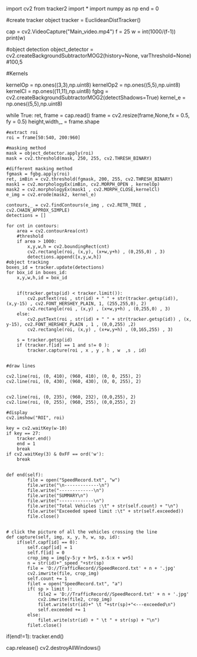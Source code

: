 import cv2
from tracker2 import *
import numpy as np
end = 0

#create tracker object
tracker = EuclideanDistTracker()

cap = cv2.VideoCapture("Main_video.mp4")
f = 25
w = int(1000/(f-1))
print(w)

#object detection
object_detector = cv2.createBackgroundSubtractorMOG2(history=None, varThreshold=None)
#100,5

#Kernels

kernelOp = np.ones((3,3),np.uint8)
kernelOp2 = np.ones((5,5),np.uint8)
kernelCl = np.ones((11,11),np.uint8)
fgbg = cv2.createBackgroundSubtractorMOG2(detectShadows=True)
kernel_e = np.ones((5,5),np.uint8)

while True:
    ret, frame = cap.read()
    frame = cv2.resize(frame,None,fx = 0.5, fy = 0.5)
    height,width,_ = frame.shape

    #extract roi
    roi = frame[50:540, 200:960]

    #masking method
    mask = object_detector.apply(roi)
    mask = cv2.threshold(mask, 250, 255, cv2.THRESH_BINARY)

    #different masking method
    fgmask = fgbg.apply(roi)
    ret, imBin = cv2.threshold(fgmask, 200, 255, cv2.THRESH_BINARY)
    mask1 = cv2.morphologyEx(imBin, cv2.MORPH_OPEN , kernelOp)
    mask2 = cv2.morphologyEx(mask1 , cv2.MORPH_CLOSE,kernelCl)
    e_img = cv2.erode(mask2, kernel_e)

    contours,_ = cv2.findContours(e_img , cv2.RETR_TREE , cv2.CHAIN_APPROX_SIMPLE)
    detections = []

    for cnt in contours:
        area = cv2.contourArea(cnt)
        #threshold
        if area > 1000:
            x,y,w,h = cv2.boundingRect(cnt)
            cv2.rectangle(roi, (x,y), (x+w,y+h) , (0,255,0) , 3)
            detections.append([x,y,w,h])
    #object tracking
    boxes_id = tracker.update(detections)
    for box_id in boxes_id:
        x,y,w,h,id = box_id


        if(tracker.getsp(id) < tracker.limit()):
            cv2.putText(roi , str(id) + " " + str(tracker.getsp(id)), (x,y-15) , cv2.FONT_HERSHEY_PLAIN, 1, (255,255,0), 2)
            cv2.rectangle(roi , (x,y) , (x+w,y+h) , (0,255,0) , 3)
        else:
            cv2.putText(roi , str(id) + " " + str(tracker.getsp(id)) , (x, y-15), cv2.FONT_HERSHEY_PLAIN , 1 , (0,0,255) ,2)
            cv2.rectangle(roi, (x,y) , (x+w,y+h) , (0,165,255) , 3)

        s = tracker.getsp(id)
        if (tracker.f[id] == 1 and s!= 0 ):
            tracker.capture(roi , x , y , h , w  ,s , id)

        
    #draw lines

    cv2.line(roi, (0, 410), (960, 410), (0, 0, 255), 2)
    cv2.line(roi, (0, 430), (960, 430), (0, 0, 255), 2)
    

    cv2.line(roi, (0, 235), (960, 232), (0,0,255), 2)
    cv2.line(roi, (0, 255), (960, 255), (0,0,255), 2)
    
    #display
    cv2.imshow("ROI", roi)

    key = cv2.waitKey(w-10)
    if key == 27:
        tracker.end()
        end = 1
        break
    if cv2.waitKey(3) & 0xFF == ord('w'):
        break


    def end(self):
            file = open("SpeedRecord.txt", "w")
            file.write("\n-------------\n")
            file.write("-------------\n")
            file.write("SUMMARY\n")
            file.write("-------------\n")
            file.write("Total Vehicles :\t" + str(self.count) + "\n")
            file.write("Exceeded speed limit :\t" + str(self.exceeded))
            file.close()


    # click the picture of all the vehicles crossing the line
    def capture(self, img, x, y, h, w, sp, id):
        if(self.capf[id] == 0):
            self.capf[id] = 1
            self.f[id] = 0
            crop_img = img[y-5:y + h+5, x-5:x + w+5]
            n = str(id)+"_speed_"+str(sp)
            file = 'D://TrafficRecord//SpeedRecord.txt' + n + '.jpg'
            cv2.imwrite(file, crop_img)
            self.count += 1
            filet = open("SpeedRecord.txt", "a")
            if( sp > limit ):
                file2 = 'D://TrafficRecord//SpeedRecord.txt' + n + '.jpg'
                cv2.imwrite(file2, crop_img)
                filet.write(str(id)+" \t "+str(sp)+"<---exceeded\n")
                self.exceeded += 1
            else:
                filet.write(str(id) + " \t " + str(sp) + "\n")
            filet.close()



if(end!=1):
    tracker.end()

cap.release()
cv2.destroyAllWindows()


